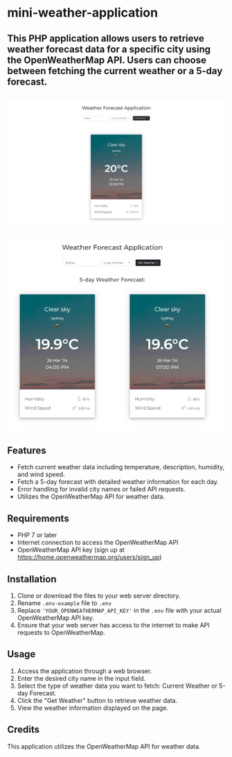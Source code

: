 # mini-weather-application


This PHP application allows users to retrieve weather forecast data for a specific city using the OpenWeatherMap API. Users can choose between fetching the current weather or a 5-day forecast.
------
![Screenshot of APP](https://github.com/perfectprofesionist/mini-weather-application/blob/main/assets/img/screenshots/screencapture-2.png)
------
![Screenshot of APP](https://github.com/perfectprofesionist/mini-weather-application/blob/main/assets/img/screenshots/screencapture-3.png)
------
## Features

- Fetch current weather data including temperature, description, humidity, and wind speed.
- Fetch a 5-day forecast with detailed weather information for each day.
- Error handling for invalid city names or failed API requests.
- Utilizes the OpenWeatherMap API for weather data.

## Requirements

- PHP 7 or later
- Internet connection to access the OpenWeatherMap API
- OpenWeatherMap API key (sign up at https://home.openweathermap.org/users/sign_up)


## Installation

1. Clone or download the files to your web server directory.
2. Rename `.env-example` file to `.env`
3. Replace `'YOUR_OPENWEATHERMAP_API_KEY'` in the `.env` file with your actual OpenWeatherMap API key.
4. Ensure that your web server has access to the internet to make API requests to OpenWeatherMap.

## Usage

1. Access the application through a web browser.
2. Enter the desired city name in the input field.
3. Select the type of weather data you want to fetch: Current Weather or 5-day Forecast.
4. Click the "Get Weather" button to retrieve weather data.
5. View the weather information displayed on the page.


## Credits

This application utilizes the OpenWeatherMap API for weather data.



